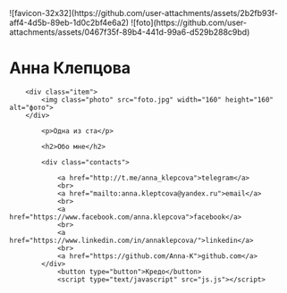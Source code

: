 <link rel=”icon” href=”https://sitename.ru/favicon.ico” type=”image/x-icon”>
![favicon-32x32](https://github.com/user-attachments/assets/2b2fb93f-aff4-4d5b-89eb-1d0c2bf4e6a2)
![foto](https://github.com/user-attachments/assets/0467f35f-89b4-441d-99a6-d529b288c9bd)
<!DOCTYPE html>
<html>
<head> 
	<title>Anna Klepcova</title>
	<link rel="stylesheet" href="main.css">
</head>

<body class="container">
		<h1>Анна Клепцова</h1>

		<div class="item">
			<img class="photo" src="foto.jpg" width="160" height="160" alt="фото">
		</div>

			<p>Одна из ста</p>

			<h2>Обо мне</h2>

			<div class="contacts">

				<a href="http://t.me/anna_klepcova">telegram</a> 
				<br>
				<a href="mailto:anna.kleptcova@yandex.ru">email</a>
				<br>
				<a href="https://www.facebook.com/anna.klepcova">facebook</a>
				<br>
				<a href="https://www.linkedin.com/in/annaklepcova/">linkedin</a>
				<br>
				<a href="https://github.com/Anna-K">github.com</a>
			</div>
				<button type="button">Кредо</button>
				<script type="text/javascript" src="js.js"></script>

</body>

</html>
